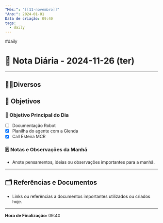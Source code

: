 ```yaml
---
"Mês:": "[[11-novembro]]"
"Ano:": 2024-01-01
Data de criação: 09:40
tags:
  - daily
---
```

#daily
# 📅 Nota Diária - 2024-11-26 (ter)
---
## 🤝🏻Diversos

## 🌄 Objetivos
### 🎯 Objetivo Principal do Dia
- [ ] Documentação Robot
- [x] Planilha do agente com a Glenda
- [x] Call Esteira MCR

### 🗒️ Notas e Observações da Manhã
- Anote pensamentos, ideias ou observações importantes para a manhã.
---
## 🗂️ Referências e Documentos
- Links ou referências a documentos importantes utilizados ou criados hoje.

---

**Hora de Finalização:** 09:40
